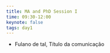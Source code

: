 ```yaml
---
title: MA and PhD Session I  
time: 09:30-12:00  
keynote: false  
tags: day1
---
```


- Fulano de tal, Título da comunicação

